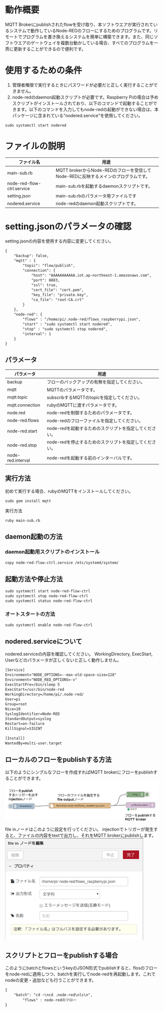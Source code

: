 # 動作概要
MQTT Brokerにpublishされたflowを受け取り、本ソフトウエアが実行されているシステムで動作しているNode-REDのフローにするためのプログラムです。リモートでプログラムを書き換えるシステムを簡単に構築できます。また、同じソフトウエアのゲートウェイを複数台動かしている場合、すべてのプログラムを一斉に更新することができるので便利です。


# 使用するための条件
1. 管理者権限で実行するときにパスワードが必要だと正しく実行することができません。
2. node-redのdaemon起動スクリプトが必要です。Raspberry Piの場合は予めスクリプトがインストールされており、以下のコマンドで起動することができます。以下のコマンドを入力してもnode-redの起動ができない場合は、本パッケージに含まれている"nodered.service"を使用してください。
```
sudo systemctl start nodered
```

# ファイルの説明
| ファイル名 | 用途 |
|----------------|--------------|
| main-sub.rb | MQTT brokerからNode-REDのフローを受信してNode-REDに反映するメインのプログラムです。
| node-red-flow-ctrl.service | main-sub.rbを起動するdaemonスクリプトです。 |
| setting.json | main-sub.rbのパラメータ用ファイルです |
| nodered.service | node-redのdaemon起動スクリプトです。|

# setting.jsonのパラメータの確認
setting.jsonの内容を使用する内容に変更してください。

```
{
	"backup": false,
	"mqtt" : {
		"topic": "flow/publish",
		"connection": {
			"host": "AAAAAAAAAAA.iot.ap-northeast-1.amazonaws.com",
			"port": 8883,
			"ssl": true,
			"cert_file": "cert.pem",
			"key_file": "private.key",
			"ca_file": "root-CA.crt"
		}
	},
	"node-red": {
		"flows" : "/home/pi/.node-red/flows_raspberrypi.json",
		"start" : "sudo systemctl start nodered",
		"stop" : "sudo systemctl stop nodered",
		"interval": 1
	}
}
```
## パラメータ
| パラメータ| 用途 |
|---|---|
| backup | フローのバックアップの有無を指定してください。 |
| mqtt | MQTTのパラメータです。 |
| mqtt.topic | subscribするMQTTのtopicを指定してください。 |
| mqtt.connection | rubyのMQTTに渡すパラメータです。|
| node.red | node-redを制御するためのパラメータです。 |
| node-red.flows | node-redのフローファイルを指定してください。|
| node-red.start | node-redを起動するためのスクリプトを指定してください。 |
| node-red.stop | node-redを停止するためのスクリプトを指定してください。 |
| node-red.interval | node-redを起動する前のインターバルです。 |

## 実行方法
初めて実行する場合、rubyのMQTTをインストールしてください。
```
sudo gem install mqtt
```
実行方法
```
ruby main-sub.rb
```

## daemon起動の方法
### daemon起動用スクリプトのインストール
```
copy node-red-flow-ctrl.service /etc/systemd/system/
```

## 起動方法や停止方法
```
sudo systemctl start node-red-flow-ctrl
sudo systemctl stop node-red-flow-ctrl
sudo systemctl status node-red-flow-ctrl
```

### オートスタートの方法
```
sudo systemctl enable node-red-flow-ctrl
```

## nodered.serviceについて
nodered.serviceの内容を確認してください。
WorkingDirectory, ExecStart, Userなどのパラメータが正しくないと正しく動作しません。

```
[Service]
Environment="NODE_OPTIONS=--max-old-space-size=128"
Environment="NODE_RED_OPTIONS=-v"
ExecStartPre=/bin/sleep 5
ExecStart=/usr/bin/node-red
WorkingDirectory=/home/pi/.node-red/
User=pi
Group=root
Nice=10
SyslogIdentifier=Node-RED
StandardOutput=syslog
Restart=on-failure
KillSignal=SIGINT

[Install]
WantedBy=multi-user.target
```

## ローカルのフローをpublishする方法
以下のようにシンプルなフローを作成すればMQTT brokerにフローをpublishすることができます。
![Node-RED flow](nodered_flow.png)

file inノードはこのように設定を行ってください。
injectionでトリガーが発生すると、ファイルの内容をtextで出力し、それをMQTT brokerにpublishします。
![file in node](fileinnode.png)

## スクリプトとフローをpublishする場合
このようにbatchとflowsというkeyのJSON形式でpublishすると、flosのフローをnode-redに適用しつつ、batchを実行してnode-redを再起動します。これでnodeの変更・追加なども行うことができます。

```
{
    "batch": "cd ~\ncd .node-red\nls\n",
		"flows"	: node-redのフロー
}
```
